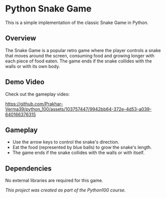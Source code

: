 # Python Snake Game

This is a simple implementation of the classic Snake Game in Python.

## Overview

The Snake Game is a popular retro game where the player controls a snake that moves around the screen, consuming food and growing longer with each piece of food eaten. The game ends if the snake collides with the walls or with its own body.

## Demo Video

Check out the gameplay video: 

https://github.com/Prakhar-Verma39/python_100/assets/103757447/9942bb64-372e-4d53-a039-640166376315

## Gameplay

- Use the arrow keys to control the snake's direction.
- Eat the food (represented by blue balls) to grow the snake's length.
- The game ends if the snake collides with the walls or with itself.

## Dependencies

No external libraries are required for this game.

*This project was created as part of the Python100 course.*
